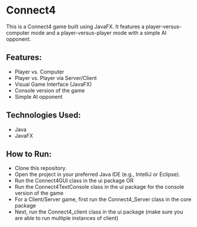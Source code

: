 # Connect4

This is a Connect4 game built using JavaFX. It features a player-versus-computer mode and a player-versus-player mode with a simple AI opponent.

## Features:
- Player vs. Computer
- Player vs. Player via Server/Client
- Visual Game Interface (JavaFX)
- Console version of the game
- Simple AI opponent

## Technologies Used:
- Java
- JavaFX

## How to Run:
- Clone this repository.
- Open the project in your preferred Java IDE (e.g., IntelliJ or Eclipse).
- Run the Connect4GUI class in the ui package OR
- Run the Connect4TextConsole class in the ui package for the console version of the game
- For a Client/Server game, first run the Connect4_Server class in the core package
- Next, run the Connect4_client class in the ui package (make sure you are able to run multiple instances of client) 
